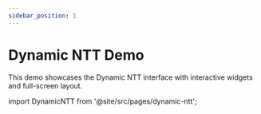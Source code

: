 ```yaml
---
sidebar_position: 1
---
```


# Dynamic NTT Demo

This demo showcases the Dynamic NTT interface with interactive widgets and full-screen layout.

import DynamicNTT from '@site/src/pages/dynamic-ntt';

<style>{`
  /* Target the demo page layout specifically */
  .theme-doc-markdown {
    max-width: none !important;
    padding: 0 !important;
    margin: 0 !important;
    width: 100vw !important;
    height: 100vh !important;
    position: fixed !important;
    top: 0 !important;
    left: 0 !important;
    z-index: 1000 !important;
  }

  header {  display: none;}

`}</style>

<DynamicNTT backgroundPath="https://44417002-9501-4222-84f5-18e91bdc0117.ads-dev.s.brave.io/index.html" />

